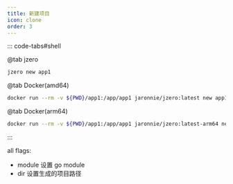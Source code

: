 ```yaml
---
title: 新建项目
icon: clone
order: 3
---
```


::: code-tabs#shell

@tab jzero

```bash
jzero new app1
```

@tab Docker(amd64)

```bash
docker run --rm -v ${PWD}/app1:/app/app1 jaronnie/jzero:latest new app1
```

@tab Docker(arm64)

```bash
docker run --rm -v ${PWD}/app1:/app/app1 jaronnie/jzero:latest-arm64 new app1
```
:::

all flags:

* module 设置 go module
* dir 设置生成的项目路径
